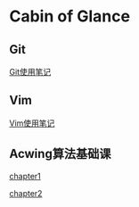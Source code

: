 # Cabin of Glance

## Git

[Git使用笔记](useGit.md)

## Vim

[Vim使用笔记](vimLearn.md)

## Acwing算法基础课

[chapter1](chapter1/)

[chapter2](chapter2/)
